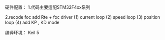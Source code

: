硬件配置：
1.代码主要适配STM32F4xx系列

2.recode foc
add Rte + foc driver
(1) current loop
(2) speed loop
(3) position loop
(4) add KP , KD mode

编译环境：
Keil 5

